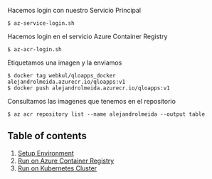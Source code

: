 Hacemos login con nuestro Servicio Principal

    $ az-service-login.sh

Hacemos login en el servicio Azure Container Registry

    $ az-acr-login.sh

Etiquetamos una imagen y la enviamos 

    $ docker tag webkul/qloapps_docker alejandrolmeida.azurecr.io/qloapps:v1
    $ docker push alejandrolmeida.azurecr.io/qloapps:v1

Consultamos las imagenes que tenemos en el repositorio

    $ az acr repository list --name alejandrolmeida --output table

## Table of contents
1. [Setup Environment](1.%20Setup%20Environment.md)
2. [Run on Azure Container Registry](2.%20Run%20on%20Azure%20Container%20Registry.md)
3. [Run on Kubernetes Cluster](3.%20Run%20on%20Kubernetes%20Cluster.md)